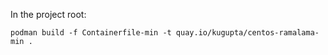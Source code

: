 In the project root:

```
podman build -f Containerfile-min -t quay.io/kugupta/centos-ramalama-min .
```

